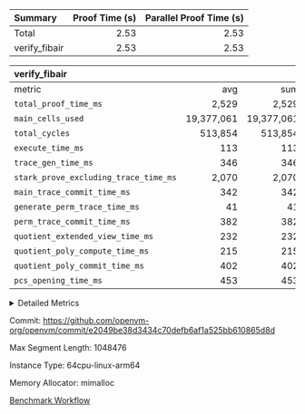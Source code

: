 | Summary | Proof Time (s) | Parallel Proof Time (s) |
|:---|---:|---:|
| Total |  2.53 |  2.53 |
| verify_fibair |  2.53 |  2.53 |


| verify_fibair |||||
|:---|---:|---:|---:|---:|
|metric|avg|sum|max|min|
| `total_proof_time_ms ` |  2,529 |  2,529 |  2,529 |  2,529 |
| `main_cells_used     ` |  19,377,061 |  19,377,061 |  19,377,061 |  19,377,061 |
| `total_cycles        ` |  513,854 |  513,854 |  513,854 |  513,854 |
| `execute_time_ms     ` |  113 |  113 |  113 |  113 |
| `trace_gen_time_ms   ` |  346 |  346 |  346 |  346 |
| `stark_prove_excluding_trace_time_ms` |  2,070 |  2,070 |  2,070 |  2,070 |
| `main_trace_commit_time_ms` |  342 |  342 |  342 |  342 |
| `generate_perm_trace_time_ms` |  41 |  41 |  41 |  41 |
| `perm_trace_commit_time_ms` |  382 |  382 |  382 |  382 |
| `quotient_extended_view_time_ms` |  232 |  232 |  232 |  232 |
| `quotient_poly_compute_time_ms` |  215 |  215 |  215 |  215 |
| `quotient_poly_commit_time_ms` |  402 |  402 |  402 |  402 |
| `pcs_opening_time_ms ` |  453 |  453 |  453 |  453 |



<details>
<summary>Detailed Metrics</summary>

|  | verify_program_compile_ms | total_cells | stark_prove_excluding_trace_time_ms | quotient_poly_compute_time_ms | quotient_poly_commit_time_ms | quotient_extended_view_time_ms | perm_trace_commit_time_ms | pcs_opening_time_ms | main_trace_commit_time_ms |
| --- | --- | --- | --- | --- | --- | --- | --- | --- |
|  | 5 | 65,536 | 63 | 2 | 14 | 0 | 0 | 32 | 13 | 

| air_name | rows | quotient_deg | main_cols | interactions | constraints | cells |
| --- | --- | --- | --- | --- | --- | --- |
| AccessAdapterAir<2> |  | 4 |  | 5 | 12 |  | 
| AccessAdapterAir<4> |  | 4 |  | 5 | 12 |  | 
| AccessAdapterAir<8> |  | 4 |  | 5 | 12 |  | 
| FibonacciAir | 32,768 | 1 | 2 |  | 5 | 65,536 | 
| FriReducedOpeningAir |  | 4 |  | 31 | 53 |  | 
| NativePoseidon2Air<BabyBearParameters>, 1> |  | 4 |  | 176 | 590 |  | 
| PhantomAir |  | 4 |  | 3 | 4 |  | 
| ProgramAir |  | 1 |  | 1 | 4 |  | 
| VariableRangeCheckerAir |  | 1 |  | 1 | 4 |  | 
| VmAirWrapper<BranchNativeAdapterAir, BranchEqualCoreAir<1> |  | 2 |  | 11 | 23 |  | 
| VmAirWrapper<JalNativeAdapterAir, JalCoreAir> |  | 4 |  | 7 | 6 |  | 
| VmAirWrapper<NativeAdapterAir<2, 0>, PublicValuesCoreAir> |  | 4 |  | 11 | 22 |  | 
| VmAirWrapper<NativeAdapterAir<2, 1>, FieldArithmeticCoreAir> |  | 4 |  | 15 | 23 |  | 
| VmAirWrapper<NativeLoadStoreAdapterAir<1>, NativeLoadStoreCoreAir<1> |  | 4 |  | 15 | 20 |  | 
| VmAirWrapper<NativeLoadStoreAdapterAir<4>, NativeLoadStoreCoreAir<4> |  | 4 |  | 15 | 20 |  | 
| VmAirWrapper<NativeVectorizedAdapterAir<4>, FieldExtensionCoreAir> |  | 4 |  | 15 | 23 |  | 
| VmConnectorAir |  | 4 |  | 3 | 8 |  | 
| VolatileBoundaryAir |  | 4 |  | 4 | 16 |  | 

| group | trace_gen_time_ms | total_proof_time_ms | total_cycles | total_cells | stark_prove_excluding_trace_time_ms | quotient_poly_compute_time_ms | quotient_poly_commit_time_ms | quotient_extended_view_time_ms | perm_trace_commit_time_ms | pcs_opening_time_ms | main_trace_commit_time_ms | main_cells_used | generate_perm_trace_time_ms | execute_time_ms |
| --- | --- | --- | --- | --- | --- | --- | --- | --- | --- | --- | --- | --- | --- | --- |
| verify_fibair | 346 | 2,529 | 513,854 | 50,170,008 | 2,070 | 215 | 402 | 232 | 382 | 453 | 342 | 19,377,061 | 41 | 113 | 

| group | air_name | rows | prep_cols | perm_cols | main_cols | cells |
| --- | --- | --- | --- | --- | --- | --- |
| verify_fibair | AccessAdapterAir<2> | 65,536 |  | 16 | 11 | 1,769,472 | 
| verify_fibair | AccessAdapterAir<4> | 32,768 |  | 16 | 13 | 950,272 | 
| verify_fibair | AccessAdapterAir<8> | 128 |  | 16 | 17 | 4,224 | 
| verify_fibair | FriReducedOpeningAir | 1,024 |  | 36 | 26 | 63,488 | 
| verify_fibair | NativePoseidon2Air<BabyBearParameters>, 1> | 16,384 |  | 356 | 399 | 12,369,920 | 
| verify_fibair | PhantomAir | 16,384 |  | 8 | 6 | 229,376 | 
| verify_fibair | ProgramAir | 8,192 |  | 8 | 10 | 147,456 | 
| verify_fibair | VariableRangeCheckerAir | 262,144 | 2 | 8 | 1 | 2,359,296 | 
| verify_fibair | VmAirWrapper<BranchNativeAdapterAir, BranchEqualCoreAir<1> | 131,072 |  | 28 | 23 | 6,684,672 | 
| verify_fibair | VmAirWrapper<JalNativeAdapterAir, JalCoreAir> | 16,384 |  | 12 | 10 | 360,448 | 
| verify_fibair | VmAirWrapper<NativeAdapterAir<2, 1>, FieldArithmeticCoreAir> | 262,144 |  | 20 | 30 | 13,107,200 | 
| verify_fibair | VmAirWrapper<NativeLoadStoreAdapterAir<1>, NativeLoadStoreCoreAir<1> | 131,072 |  | 36 | 25 | 7,995,392 | 
| verify_fibair | VmAirWrapper<NativeLoadStoreAdapterAir<4>, NativeLoadStoreCoreAir<4> | 16,384 |  | 36 | 34 | 1,146,880 | 
| verify_fibair | VmAirWrapper<NativeVectorizedAdapterAir<4>, FieldExtensionCoreAir> | 8,192 |  | 20 | 40 | 491,520 | 
| verify_fibair | VmConnectorAir | 2 | 1 | 8 | 4 | 24 | 
| verify_fibair | VolatileBoundaryAir | 131,072 |  | 8 | 11 | 2,490,368 | 

</details>


Commit: https://github.com/openvm-org/openvm/commit/e2049be38d3434c70defb6af1a525bb610865d8d

Max Segment Length: 1048476

Instance Type: 64cpu-linux-arm64

Memory Allocator: mimalloc

[Benchmark Workflow](https://github.com/openvm-org/openvm/actions/runs/12960616490)
